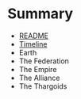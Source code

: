# Summary

* [README](README.md)
* [Timeline](timeline.md)
* Earth
* The Federation
* The Empire
* The Alliance
* The Thargoids

